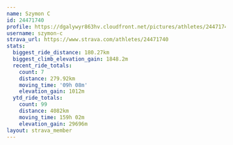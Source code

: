 ```yaml
---
name: Szymon C
id: 24471740
profile: https://dgalywyr863hv.cloudfront.net/pictures/athletes/24471740/7213253/3/large.jpg
username: szymon-c
strava_url: https://www.strava.com/athletes/24471740
stats:
  biggest_ride_distance: 180.27km
  biggest_climb_elevation_gain: 1848.2m
  recent_ride_totals:
    count: 7
    distance: 279.92km
    moving_time: '09h 08m'
    elevation_gain: 1012m
  ytd_ride_totals:
    count: 99
    distance: 4082km
    moving_time: 159h 02m
    elevation_gain: 29696m
layout: strava_member
--- 
```

